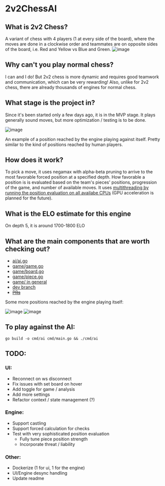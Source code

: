 # 2v2ChessAI

## What is 2v2 Chess?

A variant of chess with 4 players (1 at every side of the board), where the moves are done in a clockwise order and teammates are on opposite sides of the board, i.e. Red and Yellow vs Blue and Green.
![image](https://user-images.githubusercontent.com/53489500/168638482-0886ab3a-a565-452b-9a94-80c3531cb19b.png)

## Why can't you play normal chess?

I can and I do! But 2v2 chess is more dynamic and requires good teamwork and communication, which can be very rewarding! Also, unlike for 2v2 chess, there are already thousands of engines for normal chess.

## What stage is the project in?

Since it's been started only a few days ago, it is in the MVP stage. It plays generally sound moves, but more optimization / testing is to be done.

![image](https://user-images.githubusercontent.com/53489500/169457551-9ab1c224-d676-4c19-ab04-6b76f1828257.png)

An example of a position reached by the engine playing against itself. Pretty similar to the kind of positions reached by human players.

## How does it work?

To pick a move, it uses negamax with alpha-beta pruning to arrive to the most favorable forced position at a specified depth. How favorable a position is is evaluated based on the team's pieces' positions, progression of the game, and number of available moves. It uses [multithreading by running the position evaluation on all availabe CPUs](https://github.com/vpoliakov01/2v2ChessAI/blob/dev/ai/ai.go#L78-L93) (GPU acceleration is planned for the future).

## What is the ELO estimate for this engine

On depth 5, it is around 1700-1800 ELO

## What are the main components that are worth checking out?
* [ai/ai.go](https://github.com/vpoliakov01/2v2ChessAI/blob/main/ai/ai.go)
* [game/game.go](https://github.com/vpoliakov01/2v2ChessAI/blob/main/ai/game.go)
* [game/board.go](https://github.com/vpoliakov01/2v2ChessAI/blob/main/ai/board.go)
* [game/piece.go](https://github.com/vpoliakov01/2v2ChessAI/blob/main/ai/piece.go)
* [game/ in general](https://github.com/vpoliakov01/2v2ChessAI/tree/main/game)
* [dev branch](https://github.com/vpoliakov01/2v2ChessAI/tree/dev)
* [~~PRs~~](https://github.com/vpoliakov01/2v2ChessAI/pulls?q=+)

Some more positions reached by the engine playing itself:

![image](https://user-images.githubusercontent.com/53489500/169458751-f20fe24b-2372-4ced-937b-75d575195e10.png)
![image](https://user-images.githubusercontent.com/53489500/169458772-539fa726-ffde-4f65-abb7-9e5271950d29.png)

## To play against the AI:
`go build -o cmd/ai cmd/main.go && ./cmd/ai`

## TODO:
### UI:
* Reconnect on ws disconnect
* Fix issues with set board on hover
* Add toggle for game / analysis
* Add more settings
* Refactor context / state management (?)

### Engine:
* Support castling
* Support forced calculation for checks
* Test with very sophisticated position evaluation
    * Fully tune piece position strength
    * Incorporate threat / liability

### Other:
* Dockerize (1 for ui, 1 for the engine)
* UI/Engine desync handling
* Update readme
